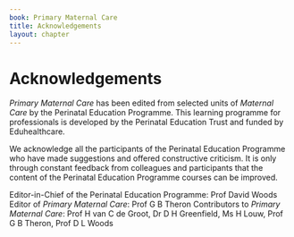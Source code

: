 ```yaml
---
book: Primary Maternal Care
title: Acknowledgements
layout: chapter
---
```


# Acknowledgements

*Primary Maternal Care* has been edited from selected units of *Maternal Care* by the Perinatal Education Programme. This learning programme for professionals is developed by the Perinatal Education Trust and funded by Eduhealthcare.

We acknowledge all the participants of the Perinatal Education Programme who have made suggestions and offered constructive criticism. It is only through constant feedback from colleagues and participants that the content of the Perinatal Education Programme courses can be improved.

Editor-in-Chief of the Perinatal Education Programme: Prof David Woods  
Editor of *Primary Maternal Care*: Prof G B Theron 
Contributors to *Primary Maternal Care*: Prof H van C de Groot, Dr D H Greenfield, Ms H Louw, Prof G B Theron, Prof D L Woods
